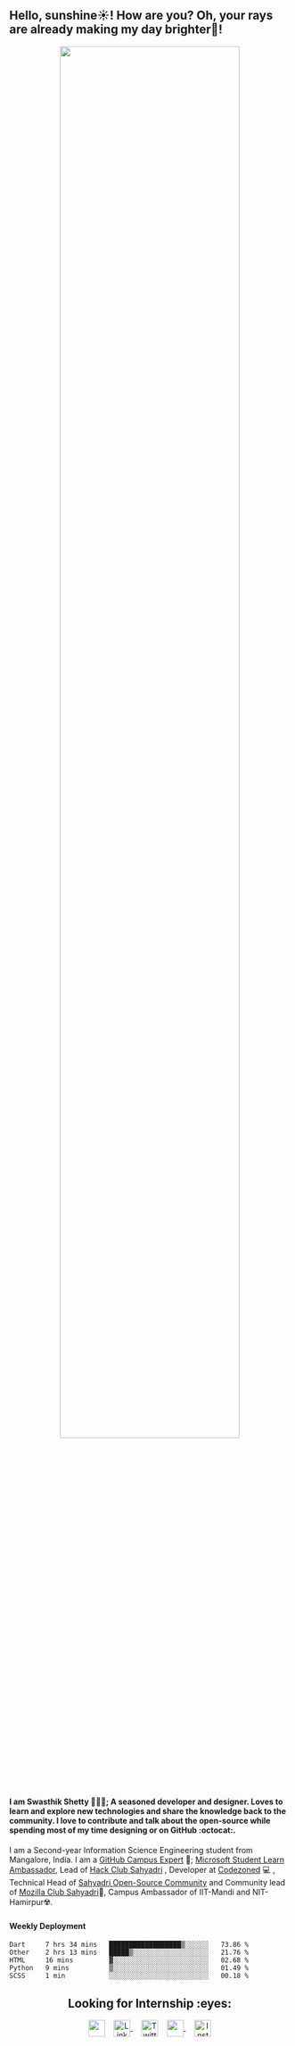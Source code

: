 <h2 style="text-align:left">Hello, sunshine☀️!  How are you? Oh, your rays are already making my day brighter🌈!</h3>
<div align="center">
  <img src="https://media.giphy.com/media/xT9IgG50Fb7Mi0prBC/giphy.gif" width="80%"/>
 </div>
<h4>I am <strong>Swasthik Shetty</strong> 👨🏻‍💻; A seasoned developer and designer. Loves to learn and explore new technologies and share the knowledge back to the community. I love to contribute and talk about the open-source while spending most of my time designing or on GitHub :octocat:.</h4>

I am a Second-year Information Science Engineering student from Mangalore, India. I am a [GitHub Campus Expert](https://githubcampus.expert/swaaz/) 🚩; [Microsoft Student Learn Ambassador](https://studentambassadors.microsoft.com/profile/39678), Lead of [Hack Club Sahyadri](https://hackclub.com/) , Developer at [Codezoned](http://codezoned.com/) 💻 , Technical Head of [Sahyadri Open-Source Community](https://sosc.org.in/) and Community lead of [Mozilla Club Sahyadri](https://mozilla-sahyadri.netlify.app/)🔰, Campus Ambassador of IIT-Mandi and NIT-Hamirpur☢️. </h4>

#### Weekly Deployment
<!--START_SECTION:waka-->
```text
Dart     7 hrs 34 mins   ██████████████████▒░░░░░░   73.86 % 
Other    2 hrs 13 mins   █████▒░░░░░░░░░░░░░░░░░░░   21.76 % 
HTML     16 mins         ▓░░░░░░░░░░░░░░░░░░░░░░░░   02.68 % 
Python   9 mins          ▒░░░░░░░░░░░░░░░░░░░░░░░░   01.49 % 
SCSS     1 min           ░░░░░░░░░░░░░░░░░░░░░░░░░   00.18 % 
```
<!--END_SECTION:waka-->

<h2 align="center"><strong>Looking for Internship :eyes:</strong></h2>
<!-- <div style='display:flex; flex-direction: row; justify-content: center;  flex-flow:row wrap; '>
  <a href="https://www.swaaz.me/"><img src='./src/www.svg' style='width:30px;'/></a>
  <a href="https://www.linkedin.com/in/swasthik-shetty-b50928174/"><img src='./src/linkedin.svg' style='width:30px'/></a> 
  <a href="https://twitter.com/Swaaz07"><img src='./src/twitter.svg' style='width:30px'/></a> 
  <a href="mailto:swaasthik.shetty07@gmail.com"><img src='./src/gmail.svg' style='width:30px'/></a> 
  <a href="https://www.instagram.com/_swaaz_/?hl=en"><img src='./src/instagram.svg' style='width:30px'/></a> 
  
</div> -->

<p align="center">
<a href="https://www.swaaz.me/" target="blank">
  <img align="center" src="https://img.icons8.com/fluent/48/000000/resume-website.png" width="30px" /></a>&nbsp; &nbsp;

 <a href="https://www.linkedin.com/in/swasthik-shetty-b50928174/" target="blank">
 <img align="center" alt="Linkedin" width="30px" src="https://www.vectorlogo.zone/logos/linkedin/linkedin-icon.svg" />
 </a>&nbsp; &nbsp;

 <a href="https://twitter.com/Swaaz07" target="blank">
  <img align="center" alt="Twitter" width="30px" src="https://www.vectorlogo.zone/logos/twitter/twitter-icon.svg" /></a>&nbsp; &nbsp;

   <a href="mailto:swaasthik.shetty07@gmail.com" target="blank">
  <img align="center" src="https://img.icons8.com/fluent/48/000000/gmail.png" width="30px"/>
 </a>&nbsp; &nbsp;

 <a href="https://www.instagram.com/_swaaz_/?hl=en" target="blank">
  <img align="center" alt="Instagram" width="30px" src="https://www.vectorlogo.zone/logos/instagram/instagram-icon.svg" />
 </a>
 

  
</p>


<!-- **Looking for Internship** is a ✨ _special_ ✨ repository be11cause its `README.md` (this file) appears on your GitHub profile.

Here are some ideas to get you started:

- 🔭 I’m currently working on ...
- 🌱 I’m currently learning ...
- 👯 I’m looking to collaborate on ...
- 🤔 I’m looking for help with ...
- 💬 Ask me about ...
- 📫 How to reach me: ...
- 😄 Pronouns: ...
- ⚡ Fun fact: ...
 -->
